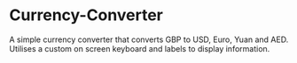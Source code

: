 # Currency-Converter
A simple currency converter that converts GBP to USD, Euro, Yuan and AED. Utilises a custom on screen keyboard and labels to display information.
